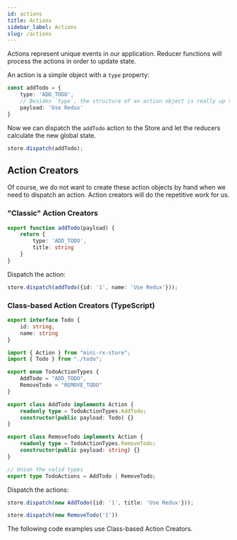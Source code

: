 ```yaml
---
id: actions
title: Actions
sidebar_label: Actions
slug: /actions
---
```


Actions represent unique events in our application. Reducer functions will process the actions in order to update state.

An action is a simple object with a `type` property:

```ts
const addTodo = {
    type: 'ADD_TODO',
    // Besides `type`, the structure of an action object is really up to you.
    payload: 'Use Redux' 
}
```
Now we can dispatch the `addTodo` action to the Store and let the reducers calculate the new global state.

```ts
store.dispatch(addTodo);
```

## Action Creators
Of course, we do not want to create these action objects by hand when we need to dispatch an action.
Action creators will do the repetitive work for us.

### "Classic" Action Creators
```ts
export function addTodo(payload) {
    return {
        type: 'ADD_TODO',
        title: string
    }
}
```
Dispatch the action:
```ts
store.dispatch(addTodo({id: '1', name: 'Use Redux'}));
```


### Class-based Action Creators (TypeScript)
```ts title="todo.ts"
export interface Todo {
    id: string,
    name: string
}
```

```ts title="todo-actions.ts"
import { Action } from "mini-rx-store";
import { Todo } from "./todo";

export enum TodoActionTypes {
    AddTodo = "ADD_TODO",
    RemoveTodo = "REMOVE_TODO"
}

export class AddTodo implements Action {
    readonly type = TodoActionTypes.AddTodo;
    constructor(public payload: Todo) {}
}

export class RemoveTodo implements Action {
    readonly type = TodoActionTypes.RemoveTodo;
    constructor(public payload: string) {}
}

// Union the valid types
export type TodoActions = AddTodo | RemoveTodo;
```

Dispatch the actions:
```ts
store.dispatch(new AddTodo({id: '1', title: 'Use Redux'}));

store.dispatch(new RemoveTodo('1'))
```

The following code examples use Class-based Action Creators.
